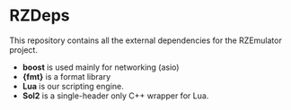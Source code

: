 # RZDeps
This repository contains all the external dependencies for the RZEmulator project.  


* **boost** is used mainly for networking (asio)
* **{fmt}** is a format library
* **Lua** is our scripting engine.
* **Sol2** is a single-header only C++ wrapper for Lua.
